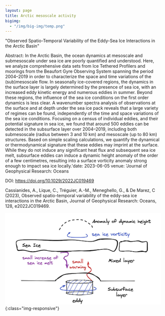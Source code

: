 ```yaml
---
layout: page
title: Arctic mesoscale activity
bigimg:
  - "/img/big-img/temp.png"
---
```

"Observed Spatio-Temporal Variability of the Eddy-Sea Ice Interactions in the Arctic Basin"

Abstract: In the Arctic Basin, the ocean dynamics at mesoscale and submesoscale under sea ice are poorly quantified and understood. Here, we analyze comprehensive data sets from Ice Tethered Profilers and moorings from the Beaufort Gyre Observing System spanning the period 2004–2019 in order to characterize the space and time variations of the (sub)mesoscale flow. In seasonally ice-covered regions, the dynamics in the surface layer is largely determined by the presence of sea ice, with an increased eddy kinetic energy and numerous eddies in summer. Beyond these regions, the influence of the sea ice conditions on the first order dynamics is less clear. A wavenumber spectra analysis of observations at the surface and at depth under the sea ice pack reveals that a large variety of regimes can be found, independently of the time and space variations of the sea ice conditions. Focusing on a census of individual eddies, and their potential signature in sea ice, we found that around 500 eddies can be detected in the subsurface layer over 2004–2019, including both submesoscale (radius between 3 and 10 km) and mesoscale (up to 80 km) structures. Based on simple scaling calculations, we quantify the dynamical or thermodynamical signature that these eddies may imprint at the surface. While they do not induce any significant heat flux and subsequent sea ice melt, subsurface eddies can induce a dynamic height anomaly of the order of a few centimetres, resulting into a surface vorticity anomaly strong enough to impact sea ice locally.'date: 2023-06-05
venue: 'Journal of Geophysical Research: Oceans

DOI: https://doi.org/10.1029/2022JC019469

Cassianides, A., Lique, C., Tréguier, A.-M., Meneghello, G., & De Marez, C (2023), Observed spatio-temporal variability of the eddy-sea ice interactions in the Arctic Basin, Journal of Geophysical Research: Oceans, 128, e2022JC019469.


![](/img/big-img/schematic.png){:class="img-responsive"}

